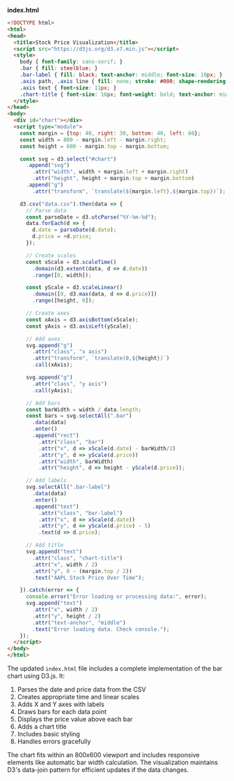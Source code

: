 **index.html**

```html
<!DOCTYPE html>
<html>
<head>
  <title>Stock Price Visualization</title>
  <script src="https://d3js.org/d3.v7.min.js"></script>
  <style>
    body { font-family: sans-serif; }
    .bar { fill: steelblue; }
    .bar-label { fill: black; text-anchor: middle; font-size: 10px; }
    .axis path, .axis line { fill: none; stroke: #000; shape-rendering: crispEdges; }
    .axis text { font-size: 11px; }
    .chart-title { font-size: 16px; font-weight: bold; text-anchor: middle; }
  </style>
</head>
<body>
  <div id="chart"></div>
  <script type="module">
    const margin = {top: 40, right: 30, bottom: 40, left: 60};
    const width = 800 - margin.left - margin.right;
    const height = 600 - margin.top - margin.bottom;

    const svg = d3.select("#chart")
      .append("svg")
        .attr("width", width + margin.left + margin.right)
        .attr("height", height + margin.top + margin.bottom)
      .append("g")
        .attr("transform", `translate(${margin.left},${margin.top})`);

    d3.csv("data.csv").then(data => {
      // Parse data
      const parseDate = d3.utcParse("%Y-%m-%d");
      data.forEach(d => {
        d.date = parseDate(d.date);
        d.price = +d.price;
      });

      // Create scales
      const xScale = d3.scaleTime()
        .domain(d3.extent(data, d => d.date))
        .range([0, width]);

      const yScale = d3.scaleLinear()
        .domain([0, d3.max(data, d => d.price)])
        .range([height, 0]);

      // Create axes
      const xAxis = d3.axisBottom(xScale);
      const yAxis = d3.axisLeft(yScale);

      // Add axes
      svg.append("g")
        .attr("class", "x axis")
        .attr("transform", `translate(0,${height})`)
        .call(xAxis);

      svg.append("g")
        .attr("class", "y axis")
        .call(yAxis);

      // Add bars
      const barWidth = width / data.length;
      const bars = svg.selectAll(".bar")
        .data(data)
        .enter()
        .append("rect")
          .attr("class", "bar")
          .attr("x", d => xScale(d.date) - barWidth/2)
          .attr("y", d => yScale(d.price))
          .attr("width", barWidth)
          .attr("height", d => height - yScale(d.price));

      // Add labels
      svg.selectAll(".bar-label")
        .data(data)
        .enter()
        .append("text")
          .attr("class", "bar-label")
          .attr("x", d => xScale(d.date))
          .attr("y", d => yScale(d.price) - 5)
          .text(d => d.price);

      // Add title
      svg.append("text")
        .attr("class", "chart-title")
        .attr("x", width / 2)
        .attr("y", 0 - (margin.top / 2))
        .text("AAPL Stock Price Over Time");

    }).catch(error => {
      console.error("Error loading or processing data:", error);
      svg.append("text")
        .attr("x", width / 2)
        .attr("y", height / 2)
        .attr("text-anchor", "middle")
        .text("Error loading data. Check console.");
    });
  </script>
</body>
</html>
```

The updated `index.html` file includes a complete implementation of the bar chart using D3.js. It:

1. Parses the date and price data from the CSV
2. Creates appropriate time and linear scales
3. Adds X and Y axes with labels
4. Draws bars for each data point
5. Displays the price value above each bar
6. Adds a chart title
7. Includes basic styling
8. Handles errors gracefully

The chart fits within an 800x600 viewport and includes responsive elements like automatic bar width calculation. The visualization maintains D3's data-join pattern for efficient updates if the data changes.
